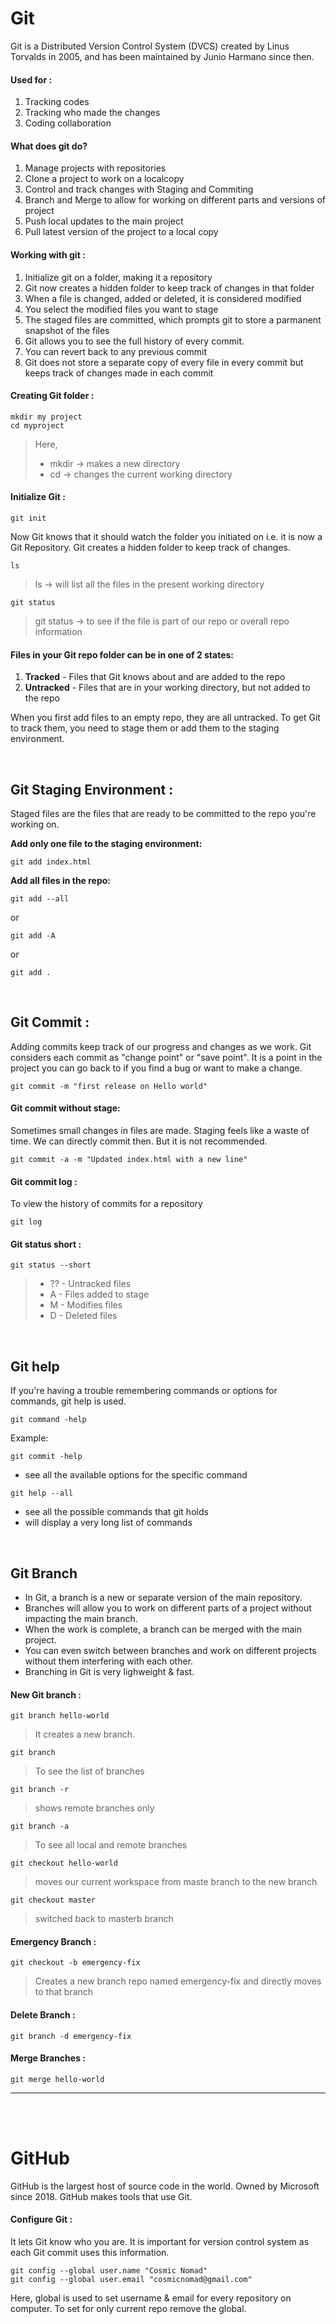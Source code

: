 <!-- Markdown Tutorial -->

# **Git**
Git is a Distributed Version Control System (DVCS) created by Linus Torvalds in 2005, and has been maintained by Junio Harmano since then.

#### **Used for :**
1. Tracking codes
2. Tracking who made the changes
3. Coding collaboration

#### **What does git do?**
1. Manage projects with repositories
2. Clone a project to work on a localcopy
3. Control and track changes with Staging and Commiting
4. Branch and Merge to allow for working on different parts and versions of project
5. Push local updates to the main project
6. Pull latest version of the project to a local copy

#### **Working with git :**   
1. Initialize git on a folder, making it a repository
2. Git now creates a hidden folder to keep track of changes in that folder
3. When a file is changed, added or deleted, it is considered modified
4. You select the modified files you want to stage
5. The staged files are committed, which prompts git to store a parmanent snapshot of the files
6. Git allows you to see the full history of every commit.
7. You can revert back to any previous commit
8. Git does not store a separate copy of every file in every commit but keeps track of changes made in each commit

#### **Creating Git folder :**
```
mkdir my project
cd myproject
```
>Here, 
>- mkdir -> makes a new directory
>- cd -> changes the current working directory

#### **Initialize Git :**
```
git init
```
Now Git knows that it should watch the folder you initiated on i.e. it is now a Git Repository. Git creates a hidden folder to keep track of changes.

```
ls
```
>ls -> will list all the files in the present working directory

```
git status
```
>git status -> to see if the file is part of our repo or overall repo information

#### Files in your Git repo folder can be in one of 2 states:
1. **Tracked** - Files that Git knows about and are added to the repo
2. **Untracked** - Files that are in your working directory, but not added to the repo

When you first add files to an empty repo, they are all untracked. To get Git to track them, you need to stage them or add them to the staging environment.

<br>

## **Git Staging Environment :**
Staged files are the files that are ready to be committed to the repo you're working on.

**Add only one file to the staging environment:**
```
git add index.html
```
**Add all files in the repo:**
```
git add --all
```
or
```
git add -A
```
or
```
git add .
```

<br>

## **Git Commit :**
Adding commits keep track of our progress and changes as we work. Git considers each commit as "change point" or "save point". It is a point in the project you can go back to if you find a bug or want to make a change.

```
git commit -m "first release on Hello world"
```

#### **Git commit without stage:**
Sometimes small changes in files are made. Staging feels like a waste of time. We can directly commit then. But it is not recommended.
```
git commit -a -m "Updated index.html with a new line"
```

#### **Git commit log :**
To view the history of commits for a repository
```
git log
```

#### **Git status short :**
```
git status --short
```
>- ?? - Untracked files
>- A - Files added to stage
>- M - Modifies files
>- D - Deleted files

<br>

## **Git help**
If you're having a trouble remembering commands or options for commands, git help is used.
```
git command -help
```
Example: 
```
git commit -help
```

- see all the available options for the specific command

```
git help --all
```
- see all the possible commands that git holds
- will display a very long list of commands

<br>

## **Git Branch**
- In Git, a branch is a new or separate version of the main repository.
- Branches will allow you to work on different parts of a project without impacting the main branch.
- When the work is complete, a branch can be merged with the main project.
- You can even switch between branches and work on different projects without them interfering with each other.
- Branching in Git is very lighweight & fast.

#### **New Git branch :**
```
git branch hello-world
```
>It creates a new branch.

```
git branch
```
>To see the list of branches

```
git branch -r
```
>shows remote branches only

```
git branch -a
```
>To see all local and remote branches

```
git checkout hello-world
```
>moves our current workspace from maste branch to the new branch

```
git checkout master
```
>switched back to masterb branch

#### **Emergency Branch :**
```
git checkout -b emergency-fix
```
>Creates a new branch repo named emergency-fix and directly moves to that branch

#### **Delete Branch :**
```
git branch -d emergency-fix
```

#### **Merge Branches :**
```
git merge hello-world
```
<hr>

<br><br>

# **GitHub**
GitHub is the largest host of source code in the world. Owned by Microsoft since 2018. GitHub makes tools that use Git.

#### **Configure Git :**
It lets Git know who you are. It is important for version control system as each Git commit uses this information.

```
git config --global user.name "Cosmic Nomad"
git config --global user.email "cosmicnomad@gmail.com"
```
Here, global is used to set username & email for every repository on computer.
To set for only current repo remove the global.
